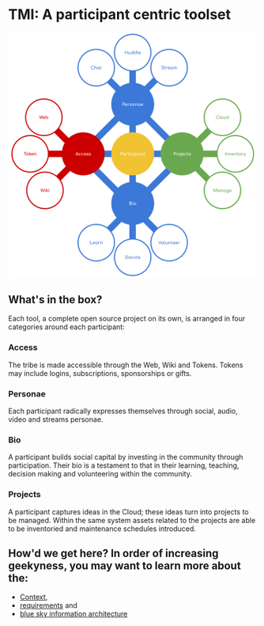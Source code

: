 # TMI: A participant centric toolset

![Ecosystem](./docs/svg/Ecosystem.svg)


## What's in the box?

Each tool, a complete open source project on its own, is arranged in four
categories around each participant:


### Access

The tribe is made accessible through the Web, Wiki and Tokens.
Tokens may include logins, subscriptions, sponsorships or gifts.


### Personae

Each participant radically expresses themselves through social, audio, video and streams
personae.


### Bio

A participant builds social capital by investing in the community through
participation. Their bio is a testament to that in their learning, teaching,
decision making and volunteering within the community.


### Projects

A participant captures ideas in the Cloud; these ideas turn into projects to be
managed. Within the same system assets related to the projects are able to be
inventoried and maintenance schedules introduced.

## How'd we get here? In order of increasing geekyness, you may want to learn more about the:

* [Context](./docs/context.md),
* [requirements](./docs/requirements.md) and
* [blue sky information architecture](./docs/information-architecture.md)

